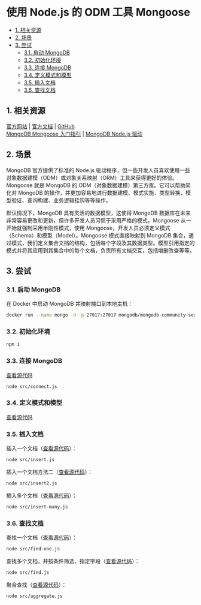 # 使用 Node.js 的 ODM 工具 Mongoose<!-- omit in toc -->

- [1. 相关资源](#1-相关资源)
- [2. 场景](#2-场景)
- [3. 尝试](#3-尝试)
  - [3.1. 启动 MongoDB](#31-启动-mongodb)
  - [3.2. 初始化环境](#32-初始化环境)
  - [3.3. 连接 MongoDB](#33-连接-mongodb)
  - [3.4. 定义模式和模型](#34-定义模式和模型)
  - [3.5. 插入文档](#35-插入文档)
  - [3.6. 查找文档](#36-查找文档)

## 1. 相关资源

[官方网站](https://mongoosejs.com) | [官方文档](https://mongoosejs.com/docs) | [GitHub](https://github.com/Automattic/mongoose)  
[MongoDB Mongoose 入门指引](https://www.mongodb.com/developer/languages/javascript/getting-started-with-mongodb-and-mongoose) | [MongoDB Node.js 驱动](https://www.mongodb.com/docs/drivers/node/current/)

## 2. 场景

MongoDB 官方提供了标准的 Node.js 驱动程序，但一些开发人员喜欢使用一些对象数据建模（ODM）或对象关系映射（ORM）工具来获得更好的体验。Mongoose 就是 MongoDB 的 ODM（对象数据建模）第三方库。它可以帮助简化对 MongoDB 的操作，并更加容易地进行数据建模、模式实施、类型转换、模型验证、查询构建、业务逻辑挂钩等等操作。

默认情况下，MongoDB 具有灵活的数据模型，这使得 MongoDB 数据库在未来非常容易更改和更新，但许多开发人员习惯于采用严格的模式。Mongoose 从一开始就强制采用半刚性模式，使用 Mongoose，开发人员必须定义模式（Schema）和模型（Model）。Mongoose 模式直接映射到 MongoDB 集合，通过模式，我们定义集合文档的结构，包括每个字段及其数据类型。模型引用指定的模式并将其应用到其集合中的每个文档，负责所有文档交互，包括增删改查等等。

## 3. 尝试

### 3.1. 启动 MongoDB

在 Docker 中启动 MongoDB 并映射端口到本地主机：

```sh
docker run --name mongo -d -p 27017:27017 mongodb/mongodb-community-server:latest
```

### 3.2. 初始化环境

```sh
npm i
```

### 3.3. 连接 MongoDB

[查看源代码](./src/connect.js)

```sh
node src/connect.js
```

### 3.4. 定义模式和模型

[查看源代码](./src/movie-model.js)

### 3.5. 插入文档

插入一个文档（[查看源代码](./src/insert.js)）：

```sh
node src/insert.js
```

插入一个文档方法二（[查看源代码](./src/insert2.js)）：

```sh
node src/insert2.js
```

插入多个文档（[查看源代码](./src/insert-many.js)）：

```sh
node src/insert-many.js
```

### 3.6. 查找文档

查找一个文档（[查看源代码](./src/find-one.js)）：

```sh
node src/find-one.js
```

查找多个文档，并按条件筛选、指定字段（[查看源代码](./src/find.js)）：

```sh
node src/find.js
```

聚合查找（[查看源代码](./src/aggregate.js)）：

```sh
node src/aggregate.js
```
